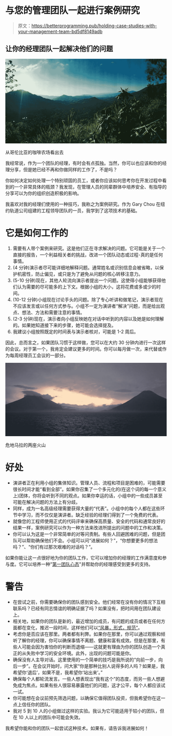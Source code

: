 # 与您的管理团队一起进行案例研究

> 原文：<https://betterprogramming.pub/holding-case-studies-with-your-management-team-bd5df8149adb>

## 让你的经理团队一起解决他们的问题

![](img/3123e33e85e6debc3e04c66a3a66ad8f.png)

从哥伦比亚的咖啡农场看出去

我经常说，作为一个团队的经理，有时会有点孤独。当然，你可以也应该和你的经理分享，但是她已经不再和你做同样的工作了，不是吗？

你如何决定如何处理一个特别顽固的员工，或者你应该如何思考你在开发过程中看到的一个非常具体的瓶颈？我发现，在管理人员的同辈群体中培养安全、有指导的分享可以为你的组织创造积极的影响。

我喜欢对我的经理们使用的一种技巧，我称之为案例研究。作为 Gary Chou 在纽约轨道公司组建的工程领导团队的一员，我学到了这项技术的基础。

# 它是如何工作的

1.  需要有人带个案例来研究。这是他们正在寻求解决的问题。它可能是关于一个直接的报告，一个利益相关者的挑战，改进一个团队动态或过程-真的是任何事情。
2.  (4 分钟)演示者尽可能详细地解释问题。通常姓名或识别信息会被省略，以保护机密性，防止偏见，或只是为了避免从问题的核心转移注意力。
3.  (5-10 分钟)现在，其他人轮流向演示者提出一个问题。这使得小组能够获得他们认为需要的尽可能多的上下文。根据小组的大小，这将花费或多或少的时间。
4.  (10-12 分钟)小组现在讨论手头的问题。除了专心听讲和做笔记，演示者现在不应该发言或以任何方式参与。小组不一定为演讲者“解决”问题，而是给出观点、想法、方法和需要注意的事情。
5.  (2-3 分钟)现在，演示者向小组反映她在对话中听到的内容以及她是如何理解的。如果她知道接下来的步骤，她可能会选择提及。
6.  我建议小组按照既定的时间表与演示者核对，可能是 1-2 周后。

因此，总而言之，如果团队习惯于这样做，您可以在大约 30 分钟内进行一次这样的会议。对于第一个，我肯定会建议更多的时间。你可以每月做一次，来代替或作为每周经理员工会议的一部分。

![](img/193361a686de470f060606074880e501.png)

危地马拉的两座火山

# 好处

*   演讲者正在利用小组的集体知识。管理人员、流程和项目是困难的，可能需要很长时间才能“看到全部”。如果你召集了一个多元化的(在这个词的每一个意义上)团体，你将会听到不同的观点。如果你幸运的话，小组中的一些成员甚至可能在解决问题的方法上有分歧。
*   同样，成为一名高级经理需要获得大量的“代表”。小组中的每个人都在这些环节中学习，而不仅仅是演讲者。缺乏经验的经理们得到了一个免费的代表。
*   就像您的工程师使用正式的代码评审来确保高质量、安全的代码和通常良好的结果一样，案例研究可以作为一种方法来改进所提出的问题中的工作和决策。
*   你可以认为这是一个非常简单的对等问责制。有些人回避困难的问题，但是团队可以帮助确保他们不会。小组可以问“进展如何？”，“你想要更多的想法吗？”、“你们有过那次艰难的对话吗？”。

如果你能让这一点很好地为你的团队工作，它可以增加你的经理的工作满意度和参与度。它可以培养一种"[第一团队心态](https://www.youtube.com/watch?v=BjE_mPoZPSg)"并帮助你的经理感受到更多的支持。

# 警告

*   在尝试之前，你需要确保你的团队感到安全。他们经常在没有你的情况下互相联系吗？已经有同志情谊的明确证据了吗？如果没有，把时间用在团队建设上。
*   相关地，如果你的团队是新的，最近增加的成员，有问题的成员或者在任何方面都在变化，推迟一段时间，这样他们可以[“风暴，形式，规范”](https://hr.mit.edu/learning-topics/teams/articles/stages-development)。
*   考虑你是否应该在那里。两者都有利弊。如果你在那里，你可以通过观察和倾听了解你的经理，你可以确保事情不离题、健康和富有成效。但是在那里，有些人可能会因为害怕你的判断而退缩——这就更有理由为你的团队创造一个真正的从失败中学习的安全环境。此外，出现的问题可能是你。
*   确保没有人主导对话。这里使用的一个简单的技巧是我所说的“向前一步，向后一步”。在会议开始时，问大家“你是那种比别人说得多的人吗？如果是，我希望你‘退后’，如果不是，我希望你‘站出来’。”
*   确保每个人都轮流发言。一些人想表现出“我有这个”的态度，而另一些人想避免成为焦点。如果有些人很容易暴露他们的问题，这才公平，每个人都应该试一试。
*   你可能想在会议前预先筛选问题，以确保它值得团队投资，但我希望你在这一点上信任你的团队。
*   我对 5 到 10 人的小组做过这样的实验。我认为它可能适用于较小的团队，但在 10 人以上的团队中可能会失效。

我希望你能和你的团队一起尝试这种技术。如果有，请告诉我进展如何！